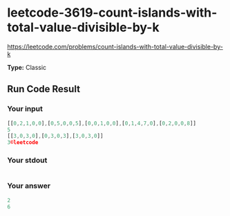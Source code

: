 # leetcode-3619-count-islands-with-total-value-divisible-by-k

https://leetcode.com/problems/count-islands-with-total-value-divisible-by-k

**Type:** Classic

## Run Code Result

### Your input

<!-- prettier-ignore -->
```js
[[0,2,1,0,0],[0,5,0,0,5],[0,0,1,0,0],[0,1,4,7,0],[0,2,0,0,8]]
5
[[3,0,3,0],[0,3,0,3],[3,0,3,0]]
3©leetcode
```

### Your stdout

<!-- prettier-ignore -->
```js
```

### Your answer

<!-- prettier-ignore -->
```js
2
6
```
